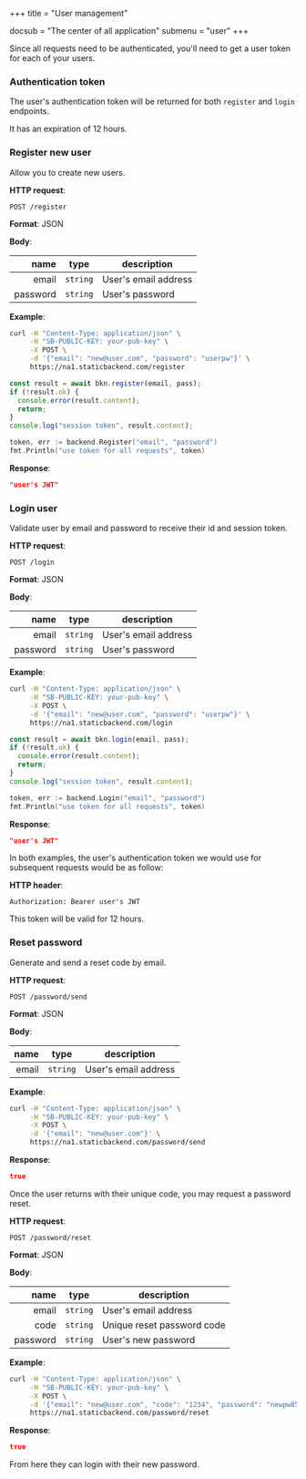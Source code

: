 +++
title = "User management"

docsub = "The center of all application"
submenu = "user"
+++

Since all requests need to be authenticated, you'll need to get a user token 
for each of your users.

### Authentication token

The user's authentication token will be returned for both `register` and 
`login` endpoints.

It has an expiration of 12 hours.

### Register new user

Allow you to create new users.

**HTTP request**:

`POST /register`

**Format**: JSON

**Body**:

name | type | description
----:|------|-------------
email | `string` | User's email address
password | `string` | User's password

**Example**:

```bash
curl -H "Content-Type: application/json" \
     -H "SB-PUBLIC-KEY: your-pub-key" \
     -X POST \
     -d '{"email": "new@user.com", "password": "userpw"}' \
     https://na1.staticbackend.com/register
```
```javascript
const result = await bkn.register(email, pass);
if (!result.ok) {
  console.error(result.content);
  return;
}
console.log("session token", result.content);
```

```go
token, err := backend.Register("email", "password")
fmt.Println("use token for all requests", token)
```

**Response**:

```json
"user's JWT"
```

### Login user

Validate user by email and password to receive their id and session token.

**HTTP request**:

`POST /login`

**Format**: JSON

**Body**:

name | type | description
----:|------|-------------
email | `string` | User's email address
password | `string` | User's password

**Example**:

```bash
curl -H "Content-Type: application/json" \
     -H "SB-PUBLIC-KEY: your-pub-key" \
     -X POST \
     -d '{"email": "new@user.com", "password": "userpw"}' \
     https://na1.staticbackend.com/login
```
```javascript
const result = await bkn.login(email, pass);
if (!result.ok) {
  console.error(result.content);
  return;
}
console.log("session token", result.content);
```

```go
token, err := backend.Login("email", "password")
fmt.Println("use token for all requests", token)
```

**Response**:

```json
"user's JWT"
```

In both examples, the user's authentication token we would use for subsequent 
requests would be as follow:

**HTTP header**:

`Authorization: Bearer user's JWT`

This token will be valid for 12 hours.

### Reset password

Generate and send a reset code by email.

**HTTP request**:

`POST /password/send`

**Format**: JSON

**Body**:

name | type | description
----:|------|-------------
email | `string` | User's email address

**Example**:

```bash
curl -H "Content-Type: application/json" \
     -H "SB-PUBLIC-KEY: your-pub-key" \
     -X POST \
     -d '{"email": "new@user.com"}' \
     https://na1.staticbackend.com/password/send
```

**Response**:

```json
true
```

Once the user returns with their unique code, you may request a password reset.

**HTTP request**:

`POST /password/reset`

**Format**: JSON

**Body**:

name | type | description
----:|------|-------------
email | `string` | User's email address
code | `string` | Unique reset password code
password | `string` | User's new password

**Example**:

```bash
curl -H "Content-Type: application/json" \
     -H "SB-PUBLIC-KEY: your-pub-key" \
     -X POST \
     -d '{"email": "new@user.com", "code": "1234", "password": "newpw852"}' \
     https://na1.staticbackend.com/password/reset
```

**Response**:

```json
true
```
From here they can login with their new password.